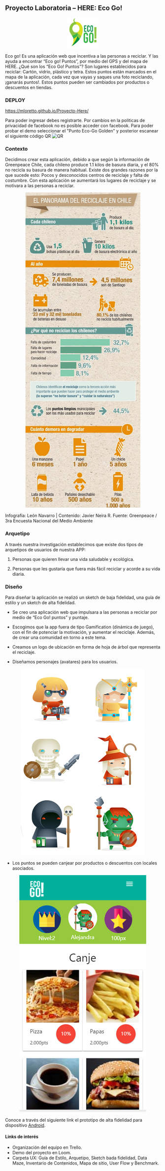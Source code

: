 ## Proyecto Laboratoria – HERE: Eco Go!
<p align="center">
  <img src="https://github.com/Carolinadelb/Proyecto-Here/blob/master/assets/img/logo.png" height="100" width="100">
</p>

Eco go! Es una aplicación  web que incentiva a las personas a reciclar. Y las ayuda a encontrar “Eco go! Puntos”, por medio del GPS y del mapa de HERE.
 ¿Qué son los “Eco Go! Puntos”?
Son lugares establecidos para reciclar: Cartón, vidrio, plástico y tetra.
Estos puntos están marcados en el mapa de la aplicación, cada vez que vayas y saques una foto reciclando, ¡ganarás puntos!. Estos puntos pueden ser cambiados por productos o descuentos en tiendas. 

### DEPLOY

https://mloretto.github.io/Proyecto-Here/

Para poder ingresar debes registrarte.
Por cambios en la politicas de privacidad de facebook no es posible acceder con facebook.
Para poder probar el demo seleccionar el "Punto Eco-Go Golden" y posterior escanear el siguiente código QR
![QR]("assets/img/avatars/Puntoecogolden.png")

### Contexto

Decidimos crear esta aplicación, debido a que según la información de Greenpeace Chile, cada chileno produce 1.1 kilos de basura diaria, y el 80% no recicla su basura de manera habitual. Existe dos grandes razones por la que sucede esto: Pocos y desconocidos centros de reciclaje y  falta de costumbre. 
Con esta aplicación se aumentará los lugares de reciclaje y se motivara a las personas  a reciclar. 

<p align="center">
  <img src="https://github.com/Carolinadelb/Proyecto-Here/blob/master/assets/ux/fotos_readme/info.jpeg">
</p>
Infografía: León Navarro | Contenido: Javier Neira R. Fuente: Greenpeace / 3ra Encuesta Nacional del Medio Ambiente

### Arquetipo

A través nuestra investigación establecimos que existe dos tipos de arquetipos de usuarios de nuestra APP: 
1) Personas que quieren llevar una vida saludable y ecológica.

2) Personas que les gustaría que fuera más fácil reciclar y acorde a su vida diaria.

### Diseño
Para diseñar la aplicación se realizó un sketch de baja fidelidad, una guía de estilo y un sketch de alta fidelidad.
*  Se creo una aplicación web que impulsara a las personas a reciclar por medio de “Eco Go! puntos” y puntaje. 

* Escogimos que la app fuera de tipo Gamification (dinámica de juego), con el fin de potenciar la motivación,  y aumentar el reciclaje. Además, de crear una comunidad en torno a este tema.  

* Creamos un logo de ubicación en forma de hoja de árbol que representa el reciclaje.

* Diseñamos personajes (avatares) para los usuarios. 
<p align="center">
  <img src="https://github.com/Carolinadelb/Proyecto-Here/blob/master/assets/ux/fotos_readme/chicaRuda.png">
  <img src="https://github.com/Carolinadelb/Proyecto-Here/blob/master/assets/ux/fotos_readme/elfa.png">
  <img src="https://github.com/Carolinadelb/Proyecto-Here/blob/master/assets/ux/fotos_readme/huesos.png">
  <img src="https://github.com/Carolinadelb/Proyecto-Here/blob/master/assets/ux/fotos_readme/mago.png">
  <img src="https://github.com/Carolinadelb/Proyecto-Here/blob/master/assets/ux/fotos_readme/muerte.png">
  <img src="https://github.com/Carolinadelb/Proyecto-Here/blob/master/assets/ux/fotos_readme/orco.png">
</p>

* Los puntos se pueden canjear por productos o descuentos con locales asociados.
<p align="center">
  <img src="https://github.com/Carolinadelb/Proyecto-Here/blob/master/assets/ux/fotos_readme/vista.jpg">
</p>


Conoce a través del siguiente link el prototipo de alta fidelidad para dispositivo [Android](https://marvelapp.com/5jd12ed/screen/48496548).

#### Links de interés

* Organización del equipo en Trello.
* Demo del proyecto en Loom.
* Carpeta UX: Guía de Estilo, Arquetipo, Sketch bada fidelidad, Data Maze, Inventario de Contenidos, Mapa de sitio, User Flow y Benchmark.   